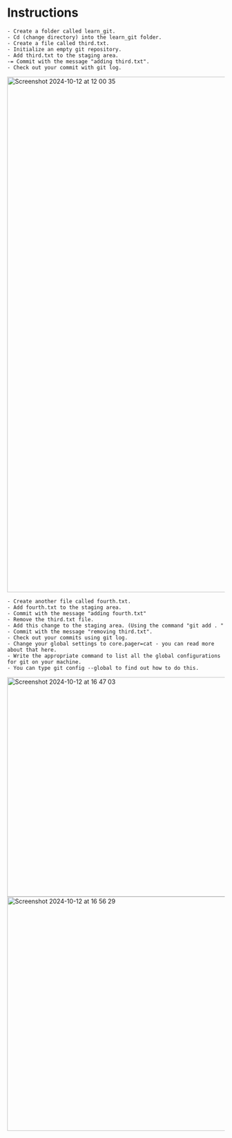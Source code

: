 # Instructions

```
- Create a folder called learn_git.
- Cd (change directory) into the learn_git folder.
- Create a file called third.txt.
- Initialize an empty git repository.
- Add third.txt to the staging area.
-= Commit with the message "adding third.txt".
- Check out your commit with git log.
```

<img width="1191" alt="Screenshot 2024-10-12 at 12 00 35" src="https://github.com/user-attachments/assets/a2176b49-4f7b-43df-961a-a1726dc338c6">

```
- Create another file called fourth.txt.
- Add fourth.txt to the staging area.
- Commit with the message "adding fourth.txt"
- Remove the third.txt file.
- Add this change to the staging area. (Using the command "git add . "
- Commit with the message "removing third.txt".
- Check out your commits using git log.
- Change your global settings to core.pager=cat - you can read more about that here.
- Write the appropriate command to list all the global configurations for git on your machine.
- You can type git config --global to find out how to do this.
```

<img width="507" alt="Screenshot 2024-10-12 at 16 47 03" src="https://github.com/user-attachments/assets/79e01423-c41a-4273-a07b-8ae5dec3bc39">


<img width="541" alt="Screenshot 2024-10-12 at 16 56 29" src="https://github.com/user-attachments/assets/59ec3a82-6fbe-4280-bfb2-f2bf220dce0f">

